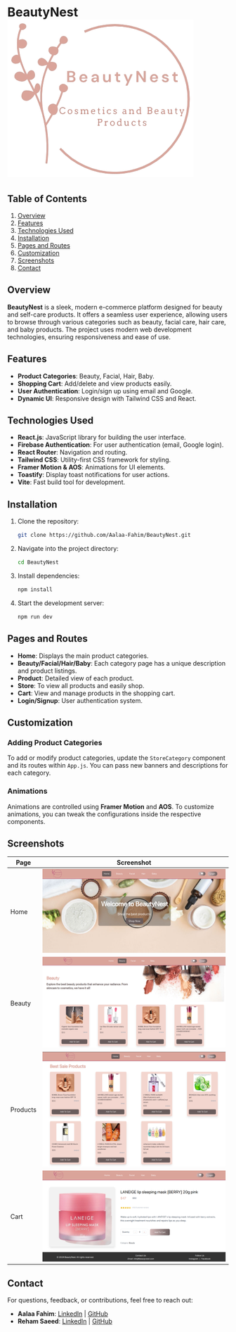 # BeautyNest ![Logo](src/assets/images/final_logo.png)

## Table of Contents
1. [Overview](#overview)
2. [Features](#features)
3. [Technologies Used](#technologies-used)
4. [Installation](#installation)
5. [Pages and Routes](#pages-and-routes)
6. [Customization](#customization)
7. [Screenshots](#screenshots)
8. [Contact](#contact)

## Overview
**BeautyNest** is a sleek, modern e-commerce platform designed for beauty and self-care products. It offers a seamless user experience, allowing users to browse through various categories such as beauty, facial care, hair care, and baby products. The project uses modern web development technologies, ensuring responsiveness and ease of use.

## Features
- **Product Categories**: Beauty, Facial, Hair, Baby.
- **Shopping Cart**: Add/delete and view products easily.
- **User Authentication**: Login/sign up using email and Google.
- **Dynamic UI**: Responsive design with Tailwind CSS and React.

## Technologies Used
- **React.js**: JavaScript library for building the user interface.
- **Firebase Authentication**: For user authentication (email, Google login).
- **React Router**: Navigation and routing.
- **Tailwind CSS**: Utility-first CSS framework for styling.
- **Framer Motion & AOS**: Animations for UI elements.
- **Toastify**: Display toast notifications for user actions.
- **Vite**: Fast build tool for development.

## Installation

1. Clone the repository:
   ```bash
   git clone https://github.com/Aalaa-Fahim/BeautyNest.git
   ```
2. Navigate into the project directory:
   ```bash
   cd BeautyNest
   ```
3. Install dependencies:
   ```bash
   npm install
   ```
4. Start the development server:
   ```bash
   npm run dev
   ```

## Pages and Routes
- **Home**: Displays the main product categories.
- **Beauty/Facial/Hair/Baby**: Each category page has a unique description and product listings.
- **Product**: Detailed view of each product.
- **Store**: To view all products and easily shop.
- **Cart**: View and manage products in the shopping cart.
- **Login/Signup**: User authentication system.

## Customization
### Adding Product Categories
To add or modify product categories, update the `StoreCategory` component and its routes within `App.js`. You can pass new banners and descriptions for each category.

### Animations
Animations are controlled using **Framer Motion** and **AOS**. To customize animations, you can tweak the configurations inside the respective components.

## Screenshots
| Page | Screenshot |
|------|------------|
| Home | ![Home Screenshot](src/assets/images/homepage.png) |
| Beauty | ![Beauty Screenshot](src/assets/images/beautyPage.png) |
| Products | ![Products Screenshot](src/assets/images/products.png) |
| Cart | ![Cart Screenshot](src/assets/images/cart.png) |

## Contact

For questions, feedback, or contributions, feel free to reach out:

- **Aalaa Fahim**: [LinkedIn](https://www.linkedin.com/in/aalaa-fahim) | [GitHub](https://github.com/Aalaa-Fahim)
- **Reham Saeed**: [LinkedIn](https://www.linkedin.com/in/reham-bahaa) | [GitHub](https://github.com/reham128)
